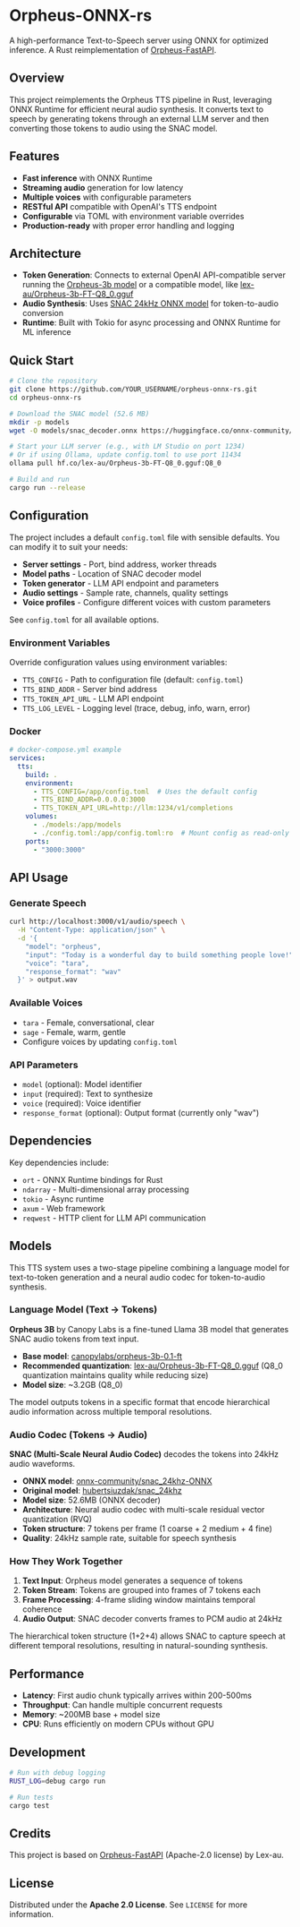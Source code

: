 # Orpheus-ONNX-rs

A high-performance Text-to-Speech server using ONNX for optimized inference. A Rust reimplementation of [Orpheus-FastAPI](https://github.com/Lex-au/Orpheus-FastAPI).

## Overview

This project reimplements the Orpheus TTS pipeline in Rust, leveraging ONNX Runtime for efficient neural audio synthesis. It converts text to speech by generating tokens through an external LLM server and then converting those tokens to audio using the SNAC model.

## Features

- **Fast inference** with ONNX Runtime
- **Streaming audio** generation for low latency
- **Multiple voices** with configurable parameters
- **RESTful API** compatible with OpenAI's TTS endpoint
- **Configurable** via TOML with environment variable overrides
- **Production-ready** with proper error handling and logging

## Architecture

- **Token Generation**: Connects to external OpenAI API-compatible server running the [Orpheus-3b model](https://huggingface.co/canopylabs/orpheus-3b-0.1-ft) or a compatible model, like [lex-au/Orpheus-3b-FT-Q8_0.gguf](https://huggingface.co/lex-au/Orpheus-3b-FT-Q8_0.gguf)
- **Audio Synthesis**: Uses [SNAC 24kHz ONNX model](https://huggingface.co/onnx-community/snac_24khz-ONNX) for token-to-audio conversion
- **Runtime**: Built with Tokio for async processing and ONNX Runtime for ML inference

## Quick Start

```bash
# Clone the repository
git clone https://github.com/YOUR_USERNAME/orpheus-onnx-rs.git
cd orpheus-onnx-rs

# Download the SNAC model (52.6 MB)
mkdir -p models
wget -O models/snac_decoder.onnx https://huggingface.co/onnx-community/snac_24khz-ONNX/resolve/main/onnx/decoder_model.onnx

# Start your LLM server (e.g., with LM Studio on port 1234)
# Or if using Ollama, update config.toml to use port 11434
ollama pull hf.co/lex-au/Orpheus-3b-FT-Q8_0.gguf:Q8_0

# Build and run
cargo run --release
```

## Configuration

The project includes a default `config.toml` file with sensible defaults. You can modify it to suit your needs:

- **Server settings** - Port, bind address, worker threads
- **Model paths** - Location of SNAC decoder model
- **Token generator** - LLM API endpoint and parameters
- **Audio settings** - Sample rate, channels, quality settings
- **Voice profiles** - Configure different voices with custom parameters

See `config.toml` for all available options.

### Environment Variables

Override configuration values using environment variables:

- `TTS_CONFIG` - Path to configuration file (default: `config.toml`)
- `TTS_BIND_ADDR` - Server bind address
- `TTS_TOKEN_API_URL` - LLM API endpoint
- `TTS_LOG_LEVEL` - Logging level (trace, debug, info, warn, error)

### Docker

```yaml
# docker-compose.yml example
services:
  tts:
    build: .
    environment:
      - TTS_CONFIG=/app/config.toml  # Uses the default config
      - TTS_BIND_ADDR=0.0.0.0:3000
      - TTS_TOKEN_API_URL=http://llm:1234/v1/completions
    volumes:
      - ./models:/app/models
      - ./config.toml:/app/config.toml:ro  # Mount config as read-only
    ports:
      - "3000:3000"
```

## API Usage

### Generate Speech

```bash
curl http://localhost:3000/v1/audio/speech \
  -H "Content-Type: application/json" \
  -d '{
    "model": "orpheus",
    "input": "Today is a wonderful day to build something people love!",
    "voice": "tara",
    "response_format": "wav"
  }' > output.wav
```

### Available Voices

- `tara` - Female, conversational, clear
- `sage` - Female, warm, gentle
- Configure voices by updating `config.toml`

### API Parameters

- `model` (optional): Model identifier
- `input` (required): Text to synthesize
- `voice` (required): Voice identifier
- `response_format` (optional): Output format (currently only "wav")

## Dependencies

Key dependencies include:
- `ort` - ONNX Runtime bindings for Rust
- `ndarray` - Multi-dimensional array processing
- `tokio` - Async runtime
- `axum` - Web framework
- `reqwest` - HTTP client for LLM API communication

## Models

This TTS system uses a two-stage pipeline combining a language model for text-to-token generation and a neural audio codec for token-to-audio synthesis.

### Language Model (Text -> Tokens)

**Orpheus 3B** by Canopy Labs is a fine-tuned Llama 3B model that generates SNAC audio tokens from text input.

- **Base model**: [canopylabs/orpheus-3b-0.1-ft](https://huggingface.co/canopylabs/orpheus-3b-0.1-ft)
- **Recommended quantization**: [lex-au/Orpheus-3b-FT-Q8_0.gguf](https://huggingface.co/lex-au/Orpheus-3b-FT-Q8_0.gguf) (Q8_0 quantization maintains quality while reducing size)
- **Model size**: ~3.2GB (Q8_0)

The model outputs tokens in a specific format that encode hierarchical audio information across multiple temporal resolutions.

### Audio Codec (Tokens -> Audio)

**SNAC (Multi-Scale Neural Audio Codec)** decodes the tokens into 24kHz audio waveforms.

- **ONNX model**: [onnx-community/snac_24khz-ONNX](https://huggingface.co/onnx-community/snac_24khz-ONNX)
- **Original model**: [hubertsiuzdak/snac_24khz](https://huggingface.co/hubertsiuzdak/snac_24khz)
- **Model size**: 52.6MB (ONNX decoder)
- **Architecture**: Neural audio codec with multi-scale residual vector quantization (RVQ)
- **Token structure**: 7 tokens per frame (1 coarse + 2 medium + 4 fine)
- **Quality**: 24kHz sample rate, suitable for speech synthesis

### How They Work Together

1. **Text Input**: Orpheus model generates a sequence of tokens
2. **Token Stream**: Tokens are grouped into frames of 7 tokens each
3. **Frame Processing**: 4-frame sliding window maintains temporal coherence
4. **Audio Output**: SNAC decoder converts frames to PCM audio at 24kHz

The hierarchical token structure (1+2+4) allows SNAC to capture speech at different temporal resolutions, resulting in natural-sounding synthesis.

## Performance

- **Latency**: First audio chunk typically arrives within 200-500ms
- **Throughput**: Can handle multiple concurrent requests
- **Memory**: ~200MB base + model size
- **CPU**: Runs efficiently on modern CPUs without GPU

## Development

```bash
# Run with debug logging
RUST_LOG=debug cargo run

# Run tests
cargo test
```

## Credits

This project is based on [Orpheus-FastAPI](https://github.com/Lex-au/Orpheus-FastAPI) (Apache-2.0 license) by Lex-au.

## License

Distributed under the **Apache 2.0 License**. See `LICENSE` for more information.
